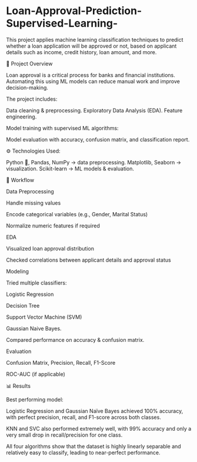 # Loan-Approval-Prediction-Supervised-Learning-
This project applies machine learning classification techniques to predict whether a loan application will be approved or not, based on applicant details such as income, credit history, loan amount, and more.

📌 Project Overview

Loan approval is a critical process for banks and financial institutions. Automating this using ML models can reduce manual work and improve decision-making.

The project includes:

Data cleaning & preprocessing.
Exploratory Data Analysis (EDA).
Feature engineering.

Model training with supervised ML algorithms:

Model evaluation with accuracy, confusion matrix, and classification report.

⚙️ Technologies Used:

Python 🐍,
Pandas, NumPy → data preprocessing.
Matplotlib, Seaborn → visualization.
Scikit-learn → ML models & evaluation.

🚀 Workflow

Data Preprocessing

Handle missing values

Encode categorical variables (e.g., Gender, Marital Status)

Normalize numeric features if required

EDA

Visualized loan approval distribution

Checked correlations between applicant details and approval status

Modeling

Tried multiple classifiers:

Logistic Regression

Decision Tree

Support Vector Machine (SVM)

Gaussian Naive Bayes.

Compared performance on accuracy & confusion matrix.

Evaluation

Confusion Matrix, Precision, Recall, F1-Score

ROC-AUC (if applicable)

📊 Results

Best performing model: 

Logistic Regression and Gaussian Naïve Bayes achieved 100% accuracy, with perfect precision, recall, and F1-score across both classes.

KNN and SVC also performed extremely well, with 99% accuracy and only a very small drop in recall/precision for one class.

All four algorithms show that the dataset is highly linearly separable and relatively easy to classify, leading to near-perfect performance.
